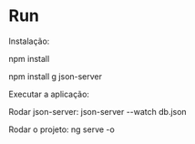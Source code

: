 # Run

Instalação:

npm install

npm install g json-server

Executar a aplicação:

Rodar json-server: json-server  --watch db.json

Rodar o projeto: ng serve -o
